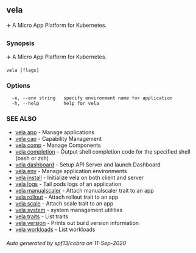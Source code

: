 ## vela

✈️  A Micro App Platform for Kubernetes.

### Synopsis

✈️  A Micro App Platform for Kubernetes.

```
vela [flags]
```

### Options

```
  -e, --env string   specify environment name for application
  -h, --help         help for vela
```

### SEE ALSO

* [vela app](vela_app.md)	 - Manage applications
* [vela cap](vela_cap.md)	 - Capability Management
* [vela comp](vela_comp.md)	 - Manage Components
* [vela completion](vela_completion.md)	 - Output shell completion code for the specified shell (bash or zsh)
* [vela dashboard](vela_dashboard.md)	 - Setup API Server and launch Dashboard
* [vela env](vela_env.md)	 - Manage application environments
* [vela install](vela_install.md)	 - Initialize vela on both client and server
* [vela logs](vela_logs.md)	 - Tail pods logs of an application
* [vela manualscaler](vela_manualscaler.md)	 - Attach manualscaler trait to an app
* [vela rollout](vela_rollout.md)	 - Attach rollout trait to an app
* [vela scale](vela_scale.md)	 - Attach scale trait to an app
* [vela system](vela_system.md)	 - system management utilities
* [vela traits](vela_traits.md)	 - List traits
* [vela version](vela_version.md)	 - Prints out build version information
* [vela workloads](vela_workloads.md)	 - List workloads

###### Auto generated by spf13/cobra on 11-Sep-2020
